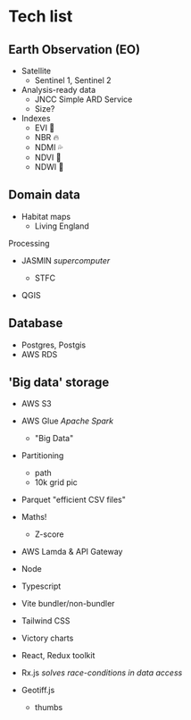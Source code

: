 
Tech list
=========

Earth Observation (EO)
----------------------

- Satellite
  - Sentinel 1, Sentinel 2
- Analysis-ready data
  - JNCC Simple ARD Service
  - Size?
- Indexes
  - EVI 🌿
  - NBR 🔥
  - NDMI 💦
  - NDVI 🌿
  - NDWI 🌊

Domain data
-----------

- Habitat maps
  - Living England

Processing

- JASMIN *supercomputer*
  - STFC

- QGIS

Database
--------

- Postgres, Postgis
- AWS RDS

'Big data' storage
------------------

- AWS S3
- AWS Glue *Apache Spark*
  - "Big Data"

- Partitioning
  - path
  - 10k grid pic
- Parquet "efficient CSV files"
- Maths!
  - Z-score

- AWS Lamda & API Gateway
- Node
- Typescript
- Vite bundler/non-bundler
- Tailwind CSS
- Victory charts
- React, Redux toolkit
- Rx.js *solves race-conditions in data access*

- Geotiff.js
  - thumbs
